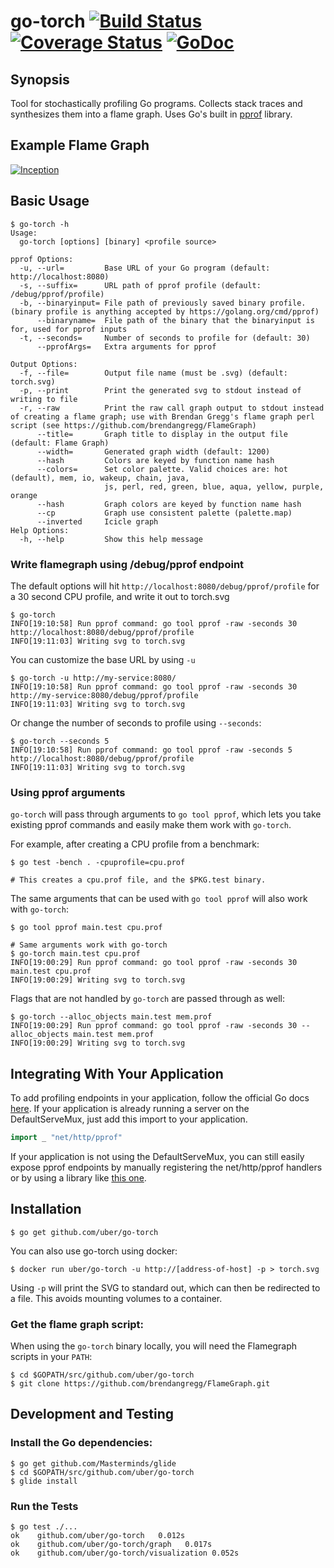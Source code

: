 # go-torch [![Build Status](https://travis-ci.org/uber/go-torch.svg?branch=master)](https://travis-ci.org/uber/go-torch) [![Coverage Status](http://coveralls.io/repos/uber/go-torch/badge.svg?branch=master&service=github)](http://coveralls.io/github/uber/go-torch?branch=master) [![GoDoc](https://godoc.org/github.com/uber/go-torch?status.svg)](https://godoc.org/github.com/uber/go-torch)

## Synopsis

Tool for stochastically profiling Go programs. Collects stack traces and
synthesizes them into a flame graph. Uses Go's built in [pprof][] library.

[pprof]: https://golang.org/pkg/net/http/pprof/

## Example Flame Graph

[![Inception](http://uber.github.io/go-torch/meta.svg)](http://uber.github.io/go-torch/meta.svg)

## Basic Usage

```
$ go-torch -h
Usage:
  go-torch [options] [binary] <profile source>

pprof Options:
  -u, --url=         Base URL of your Go program (default: http://localhost:8080)
  -s, --suffix=      URL path of pprof profile (default: /debug/pprof/profile)
  -b, --binaryinput= File path of previously saved binary profile. (binary profile is anything accepted by https://golang.org/cmd/pprof)
      --binaryname=  File path of the binary that the binaryinput is for, used for pprof inputs
  -t, --seconds=     Number of seconds to profile for (default: 30)
      --pprofArgs=   Extra arguments for pprof

Output Options:
  -f, --file=        Output file name (must be .svg) (default: torch.svg)
  -p, --print        Print the generated svg to stdout instead of writing to file
  -r, --raw          Print the raw call graph output to stdout instead of creating a flame graph; use with Brendan Gregg's flame graph perl script (see https://github.com/brendangregg/FlameGraph)
      --title=       Graph title to display in the output file (default: Flame Graph)
      --width=       Generated graph width (default: 1200)
      --hash         Colors are keyed by function name hash
      --colors=      Set color palette. Valid choices are: hot (default), mem, io, wakeup, chain, java,
                     js, perl, red, green, blue, aqua, yellow, purple, orange
      --hash         Graph colors are keyed by function name hash
      --cp           Graph use consistent palette (palette.map)
      --inverted     Icicle graph
Help Options:
  -h, --help         Show this help message
```

### Write flamegraph using /debug/pprof endpoint

The default options will hit `http://localhost:8080/debug/pprof/profile` for
a 30 second CPU profile, and write it out to torch.svg

```
$ go-torch
INFO[19:10:58] Run pprof command: go tool pprof -raw -seconds 30 http://localhost:8080/debug/pprof/profile
INFO[19:11:03] Writing svg to torch.svg
```

You can customize the base URL by using `-u`

```
$ go-torch -u http://my-service:8080/
INFO[19:10:58] Run pprof command: go tool pprof -raw -seconds 30 http://my-service:8080/debug/pprof/profile
INFO[19:11:03] Writing svg to torch.svg
```

Or change the number of seconds to profile using `--seconds`:

```
$ go-torch --seconds 5
INFO[19:10:58] Run pprof command: go tool pprof -raw -seconds 5 http://localhost:8080/debug/pprof/profile
INFO[19:11:03] Writing svg to torch.svg
```


### Using pprof arguments

`go-torch` will pass through arguments to `go tool pprof`, which lets you take
existing pprof commands and easily make them work with `go-torch`.

For example, after creating a CPU profile from a benchmark:
```
$ go test -bench . -cpuprofile=cpu.prof

# This creates a cpu.prof file, and the $PKG.test binary.
```

The same arguments that can be used with `go tool pprof` will also work
with `go-torch`:
```
$ go tool pprof main.test cpu.prof

# Same arguments work with go-torch
$ go-torch main.test cpu.prof
INFO[19:00:29] Run pprof command: go tool pprof -raw -seconds 30 main.test cpu.prof
INFO[19:00:29] Writing svg to torch.svg
```


Flags that are not handled by `go-torch` are passed through as well:
```
$ go-torch --alloc_objects main.test mem.prof
INFO[19:00:29] Run pprof command: go tool pprof -raw -seconds 30 --alloc_objects main.test mem.prof
INFO[19:00:29] Writing svg to torch.svg
```

## Integrating With Your Application

To add profiling endpoints in your application, follow the official
Go docs [here][].
If your application is already running a server on the DefaultServeMux,
just add this import to your application.

[here]: https://golang.org/pkg/net/http/pprof/

```go
import _ "net/http/pprof"
```

If your application is not using the DefaultServeMux, you can still easily
expose pprof endpoints by manually registering the net/http/pprof handlers or by
using a library like [this one](https://github.com/e-dard/netbug).

## Installation

```
$ go get github.com/uber/go-torch
```

You can also use go-torch using docker:
```
$ docker run uber/go-torch -u http://[address-of-host] -p > torch.svg
```

Using `-p` will print the SVG to standard out, which can then be redirected
to a file. This avoids mounting volumes to a container.

### Get the flame graph script:

When using the `go-torch` binary locally, you will need the Flamegraph scripts
in your `PATH`:

```
$ cd $GOPATH/src/github.com/uber/go-torch
$ git clone https://github.com/brendangregg/FlameGraph.git
```

## Development and Testing

### Install the Go dependencies:

```
$ go get github.com/Masterminds/glide
$ cd $GOPATH/src/github.com/uber/go-torch
$ glide install
```

### Run the Tests

```
$ go test ./...
ok    github.com/uber/go-torch   0.012s
ok    github.com/uber/go-torch/graph   0.017s
ok    github.com/uber/go-torch/visualization 0.052s
```
